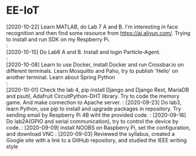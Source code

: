 # EE-IoT
[2020-10-22] Learn MATLAB, do Lab 7 A and B. I'm interesting in face recognition and then find some resource from https://ai.aliyun.com/. Trying to install and run SDK on my Respberry Pi.  
:  
[2020-10-15] Do Lab6 A and B.  Install and login Particle-Agent.  
:  
[2020-10-08] Learn to use Docker, install Docker and run Crossbar.io on different terminals. Learn Mosquitto and Paho, try to publish 'Hello' on another terminal. Learn about Spring Python  
:  
[2020-10-01] Check the lab 4, pip install Django and Django Rest, MariaDB and psutil, Adafruit CircuitPython-DHT library. Try to code the memory game. And make connection to Apache server.
:
[2020-09-23] Do lab3, learn Python, use pip to install and upgrade packages in repository. Try sending email by Respberry Pi 4B wiht the provided code.
:
[2020-09-16] Do lab2A(GPIO and serial communication), try to control the device by code.
:
[2020-09-09] install NOOBS on Raspberry Pi, set the configuration, and download VNC
:
[2020-09-03] Reviewed the syllabus, created a Google site with a link to a GitHub repository, and studied the IEEE writing style

